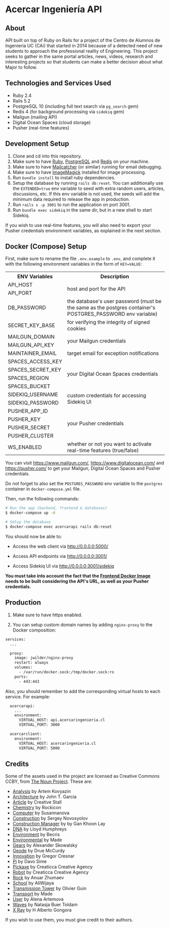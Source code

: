 # Acercar Ingeniería API

## About

API built on top of Ruby on Rails for a project of the Centro de Alumnos de Ingeniería UC (CAi) that started in 2014 because of a detected need of new students to approach the professional reality of Engineering. This project seeks to gather in the same portal articles, news, videos, research and interesting projects so that students can make a better decision about what Major to follow.

## Technologies and Services Used

- Ruby 2.4
- Rails 5.2
- PostgreSQL 10 (including full text search via `pg_search` gem)
- Redis 4 (for background processing via `sidekiq` gem)
- Mailgun (mailing API)
- Digital Ocean Spaces (cloud storage)
- Pusher (real-time features)

## Development Setup

1. Clone and cd into this repository.
2. Make sure to have [Ruby](https://rvm.io/), [PostgreSQL](https://www.postgresql.org/) and [Redis](https://redis.io/) on your machine.
3. Make sure to have [Mailcatcher](https://github.com/sj26/mailcatcher) (or similar) running for email debugging.
4. Make sure to have [ImageMagick](https://github.com/ImageMagick/ImageMagick) installed for image processing.
5. Run `bundle install` to install ruby dependencies.
6. Setup the database by running `rails db:reset`. You can additionally use the `EXTENDED=true` env variable to seed with extra random users, articles, discussions, etc. If this env variable is not used, the seeds will add the minimum data required to release the app in production.
7. Run `rails s -p 3001` to run the application on port 3001.
8. Run `bundle exec sidekiq` in the same dir, but in a new shell to start Sidekiq.

If you wish to use real-time features, you will also need to export your Pusher credentials environment variables, as explained in the next section.

## Docker (Compose) Setup

First, make sure to rename the file `.env.example` to `.env`, and complete it with the following environment variables in the form of `KEY=VALUE`:

<table>
  <tr>
    <th>ENV Variables</th>
    <th>Description</th>
  </tr>
  <tr>
    <td>API_HOST</td>
    <td rowspan="2">host and port for the API</td>
  </tr>
  <tr><td>API_PORT</td></tr>
  <tr>
    <td>DB_PASSWORD</td>
    <td>the database's user password (must be the same as the postgres container's POSTGRES_PASSWORD env variable)</td>
  </tr>
  <tr>
    <td>SECRET_KEY_BASE</td>
    <td>for verifying the integrity of signed cookies</td>
  </tr>
  <tr>
    <td>MAILGUN_DOMAIN</td>
    <td rowspan="2">your Mailgun credentials</td>
  </tr>
  <tr><td>MAILGUN_API_KEY</td></tr>
  <tr>
    <td>MAINTAINER_EMAIL</td>
    <td>target email for exception notifications</td>
  </tr>
  <tr>
    <td>SPACES_ACCESS_KEY</td>
    <td rowspan="4">your Digital Ocean Spaces credentials</td>
  </tr>
  <tr><td>SPACES_SECRET_KEY</td></tr>
  <tr><td>SPACES_REGION</td></tr>
  <tr><td>SPACES_BUCKET</td></tr>
  <tr>
    <td>SIDEKIQ_USERNAME</td>
    <td rowspan="2">custom credentials for accessing Sidekiq UI</td>
  </tr>
  <tr><td>SIDEKIQ_PASSWORD</td></tr>
  <tr>
    <td>PUSHER_APP_ID</td>
    <td rowspan="4">your Pusher credentials</td>
  </tr>
  <tr><td>PUSHER_KEY</td></tr>
  <tr><td>PUSHER_SECRET</td></tr>
  <tr><td>PUSHER_CLUSTER</td></tr>
  <tr>
    <td>WS_ENABLED</td>
    <td>whether or not you want to activate real-time features (true/false)</td>
  </tr>
</table>

You can visit https://www.mailgun.com/, https://www.digitalocean.com/ and https://pusher.com/ to get your Mailgun, Digital Ocean Spaces and Pusher credentials.

Do not forget to also set the `POSTGRES_PASSWORD` env variable to the `postgres` container in `docker-compose.yml` file.

Then, run the following commands:

```sh
# Run the app (backend, frontend & databases)
$ docker-compose up -d

# Setup the database
$ docker-compose exec acercarapi rails db:reset
```

You should now be able to:

- Access the web client via http://0.0.0.0:5000/

- Access API endpoints via http://0.0.0.0:3001/

- Access Sidekiq UI via http://0.0.0.0:3001/sidekiq

__You must take into account the fact that the [Frontend Docker Image](https://github.com/sasalatart/acercar-ingenieria-client) needs to be built considering the API's URL, as well as your Pusher credentials.__

## Production

1) Make sure to have https enabled.

2) You can setup custom domain names by adding `nginx-proxy` to the Docker composition:

```sh
services:
  ...

  proxy:
    image: jwilder/nginx-proxy
    restart: always
    volumes:
      - /var/run/docker.sock:/tmp/docker.sock:ro
    ports:
      - 443:443
```

Also, you should remember to add the corresponding virtual hosts to each service. For example:

```sh
  acercarapi:
    ...
    environment:
      VIRTUAL_HOST: api.acercaringenieria.cl
      VIRTUAL_PORT: 3000

  acercarclient:
    environment:
      VIRTUAL_HOST: acercaringenieria.cl
      VIRTUAL_PORT: 5000
```

## Credits

Some of the assets used in the project are licensed as Creative Commons CCBY, from [The Noun Project](https://thenounproject.com/). These are:

- [Analysis](https://thenounproject.com/term/analysis/588602/) by Artem Kovyazin
- [Architecture](https://thenounproject.com/term/architecture/354603/) by John T. Garcia
- [Article](https://thenounproject.com/term/article/1091930/) by Creative Stall
- [Chemistry](https://thenounproject.com/term/chemistry/465908/) by Rockicon
- [Computer](https://thenounproject.com/term/computer/1688783/) by Susannanova
- [Construction](https://thenounproject.com/term/construction/141949/) by Sergey Novosyolov
- [Construction Manager](https://thenounproject.com/term/construction_manager/881227/) by by Gan Khoon Lay
- [DNA](https://thenounproject.com/term/dna/96527/) by Lloyd Humphreys
- [Environment](https://thenounproject.com/term/environment/1458371/) by Becris
- [Environmental](https://thenounproject.com/term/environmental/1091773/) by Made
- [Gears](https://thenounproject.com/term/gears/200525/) by Alexander Skowalsky
- [Geode](https://thenounproject.com/term/geode/18107/) by Drue McCurdy
- [Innovation](https://thenounproject.com/term/innovation/447435/) by Gregor Cresnar
- [Pi](https://thenounproject.com/term/pi/607391/) by Davo Sime
- [Pickaxe](https://thenounproject.com/term/pickaxe/1404159/) by Creaticca Creative Agency
- [Robot](https://thenounproject.com/term/robot/960157/) by Creaticca Creative Agency
- [Rock](https://thenounproject.com/term/rock/5846/) by Anuar Zhumaev
- [School](https://thenounproject.com/term/school/1276289/) by AliWijaya
- [Transmission Tower](https://thenounproject.com/term/transmission_tower/4747/) by Olivier Guin
- [Transport](https://thenounproject.com/term/transport/1352224/) by Made
- [User](https://thenounproject.com/term/user/1688840/) by Alena Artemova
- [Waves](https://thenounproject.com/term/waves/1352914/) by Natasja Buer Toldam
- [X Ray](https://thenounproject.com/term/x_ray/1066122/) by H Alberto Gongora

If you wish to use them, you must give credit to their authors.
